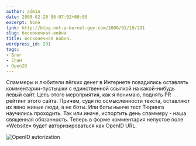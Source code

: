 ```yaml
---
author: admin
date: 2008-02-20 06:07:02+00:00
excerpt: None
link: http://blog.not-a-kernel-guy.com/2008/02/19/291
slug: бесконечная-война
title: Бесконечная война.
wordpress_id: 291
tags:
- Блог
- Спам
- OpenID
---
```


Спаммеры и любители лёгких денег в Интернете повадились оставлять комментарии-пустышки с единственной ссылкой на какой-нибудь левый сайт. Цель этого мероприятия, как я понимаю, поднять PR рейтинг этого сайта. Причем, судя по осмысленности текста, оставляют их явно живые люди, а не боты. Или боты нынче тест Тюринга научились проходить. Так или иначе, испортить день спаммеру - наша священная обязанность. Теперь в форме комментария непустое поле «Website» будет авторизироваться как OpenID URL.  

![OpenID autorization](http://blog.not-a-kernel-guy.com/wp-content/uploads/2008/02/openid.png)
